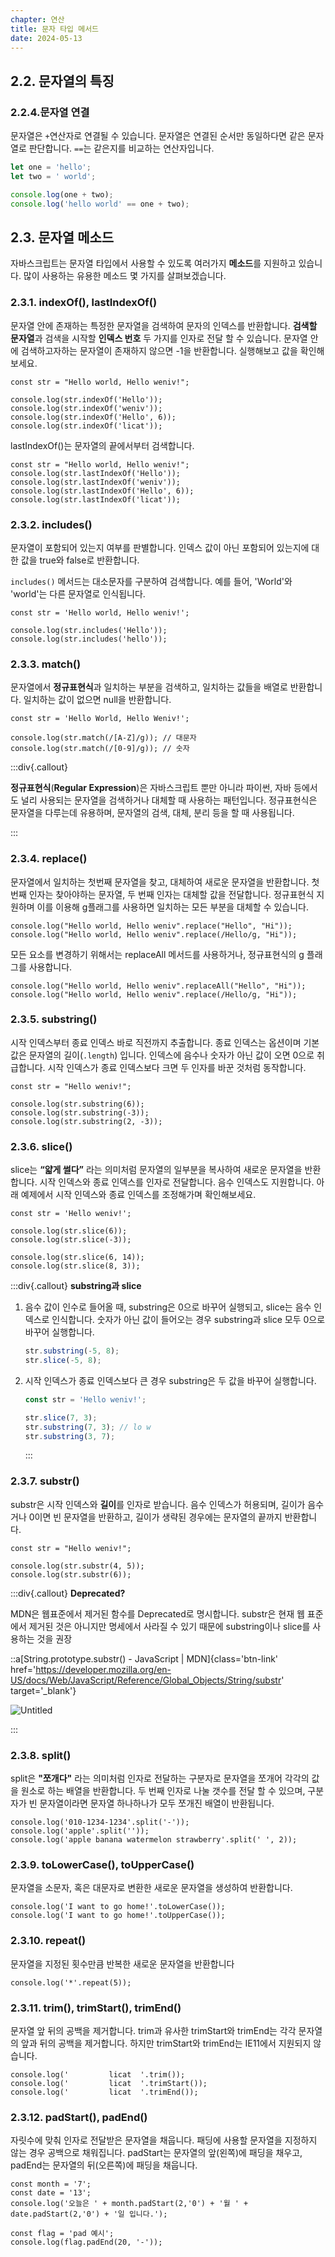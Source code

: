 ```yaml
---
chapter: 연산
title: 문자 타입 메서드
date: 2024-05-13
---
```


## 2.2. 문자열의 특징

### 2.2.4.문자열 연결

문자열은 `+`연산자로 연결될 수 있습니다. 문자열은 연결된 순서만 동일하다면 같은 문자열로 판단합니다. `==`는 같은지를 비교하는 연산자입니다.

```jsx
let one = 'hello';
let two = ' world';

console.log(one + two);
console.log('hello world' == one + two);
```

## 2.3. 문자열 메소드

자바스크립트는 문자열 타입에서 사용할 수 있도록 여러가지 **메소드**를 지원하고 있습니다. 많이 사용하는 유용한 메소드 몇 가지를 살펴보겠습니다.

### 2.3.1. indexOf(), lastIndexOf()

문자열 안에 존재하는 특정한 문자열을 검색하여 문자의 인덱스를 반환합니다. **검색할 문자열**과 검색을 시작할 **인덱스 번호** 두 가지를 인자로 전달 할 수 있습니다. 문자열 안에 검색하고자하는 문자열이 존재하지 않으면 -1을 반환합니다. 실행해보고 값을 확인해보세요.

```javascript-exec
const str = "Hello world, Hello weniv!";

console.log(str.indexOf('Hello'));
console.log(str.indexOf('weniv'));
console.log(str.indexOf('Hello', 6));
console.log(str.indexOf('licat'));

```

lastIndexOf()는 문자열의 끝에서부터 검색합니다.

```javascript-exec
const str = "Hello world, Hello weniv!";
console.log(str.lastIndexOf('Hello'));
console.log(str.lastIndexOf('weniv'));
console.log(str.lastIndexOf('Hello', 6));
console.log(str.lastIndexOf('licat'));
```

### 2.3.2. includes()

문자열이 포함되어 있는지 여부를 판별합니다. 인덱스 값이 아닌 포함되어 있는지에 대한 값을 true와 false로 반환합니다.

`includes()` 메서드는 대소문자를 구분하여 검색합니다. 예를 들어, 'World'와 'world'는 다른 문자열로 인식됩니다.

```javascript-exec
const str = 'Hello world, Hello weniv!';

console.log(str.includes('Hello'));
console.log(str.includes('hello'));
```

### 2.3.3. match()

문자열에서 **정규표현식**과 일치하는 부분을 검색하고, 일치하는 값들을 배열로 반환합니다. 일치하는 값이 없으면 null을 반환합니다.

```javascript-exec
const str = 'Hello World, Hello Weniv!';

console.log(str.match(/[A-Z]/g)); // 대문자
console.log(str.match(/[0-9]/g)); // 숫자
```

:::div{.callout}

**정규표현식**(**Regular Expression**)은 자바스크립트 뿐만 아니라 파이썬, 자바 등에서도 널리 사용되는 문자열을 검색하거나 대체할 때 사용하는 패턴입니다. 정규표현식은 문자열을 다루는데 유용하며, 문자열의 검색, 대체, 분리 등을 할 때 사용됩니다.

:::

### 2.3.4. **replace()**

문자열에서 일치하는 첫번째 문자열을 찾고, 대체하여 새로운 문자열을 반환합니다. 첫 번째 인자는 찾아야하는 문자열, 두 번째 인자는 대체할 값을 전달합니다. 정규표현식 지원하며 이를 이용해 g플래그를 사용하면 일치하는 모든 부분을 대체할 수 있습니다.

```javascript-exec
console.log("Hello world, Hello weniv".replace("Hello", "Hi"));
console.log("Hello world, Hello weniv".replace(/Hello/g, "Hi"));
```

모든 요소를 변경하기 위해서는 replaceAll 메서드를 사용하거나, 정규표현식의 g 플래그를 사용합니다.

```javascript-exec
console.log("Hello world, Hello weniv".replaceAll("Hello", "Hi"));
console.log("Hello world, Hello weniv".replace(/Hello/g, "Hi"));
```

### 2.3.5. **substring()**

시작 인덱스부터 종료 인덱스 바로 직전까지 추출합니다. 종료 인덱스는 옵션이며 기본값은 문자열의 길이(`.length`) 입니다. 인덱스에 음수나 숫자가 아닌 값이 오면 0으로 취급합니다. 시작 인덱스가 종료 인덱스보다 크면 두 인자를 바꾼 것처럼 동작합니다.

```javascript-exec
const str = "Hello weniv!";

console.log(str.substring(6));
console.log(str.substring(-3));
console.log(str.substring(2, -3));
```

### 2.3.6. **slice()**

slice는 **“얇게 썰다”** 라는 의미처럼 문자열의 일부분을 복사하여 새로운 문자열을 반환합니다. 시작 인덱스와 종료 인덱스를 인자로 전달합니다. 음수 인덱스도 지원합니다. 아래 예제에서 시작 인덱스와 종료 인덱스를 조정해가며 확인해보세요.

```javascript-exec
const str = 'Hello weniv!';

console.log(str.slice(6));
console.log(str.slice(-3));

console.log(str.slice(6, 14));
console.log(str.slice(8, 3));
```

:::div{.callout}
**substring과 slice**

1. 음수 값이 인수로 들어올 때, substring은 0으로 바꾸어 실행되고, slice는 음수 인덱스로 인식합니다. 숫자가 아닌 값이 들어오는 경우 substring과 slice 모두 0으로 바꾸어 실행합니다.

   ```jsx
   str.substring(-5, 8);
   str.slice(-5, 8);
   ```

2. 시작 인덱스가 종료 인덱스보다 큰 경우 substring은 두 값을 바꾸어 실행합니다.

   ```jsx
   const str = 'Hello weniv!';

   str.slice(7, 3);
   str.substring(7, 3); // lo w
   str.substring(3, 7);
   ```

   :::

### 2.3.7. **substr()**

substr은 시작 인덱스와 **길이**를 인자로 받습니다. 음수 인덱스가 허용되며, 길이가 음수거나 0이면 빈 문자열을 반환하고, 길이가 생략된 경우에는 문자열의 끝까지 반환합니다.

```javascript-exec
const str = "Hello weniv!";

console.log(str.substr(4, 5));
console.log(str.substr(6));
```

:::div{.callout}
**Deprecated?**

MDN은 웹표준에서 제거된 함수를 Deprecated로 명시합니다. substr은 현재 웹 표준에서 제거된 것은 아니지만 명세에서 사라질 수 있기 때문에 substring이나 slice를 사용하는 것을 권장

::a[String.prototype.substr() - JavaScript | MDN]{class='btn-link' href='https://developer.mozilla.org/en-US/docs/Web/JavaScript/Reference/Global_Objects/String/substr' target='\_blank'}

![Untitled](/images/essentials-javascript/chapter03/Untitled%201.png)

:::

### 2.3.8. **split()**

split은 **"쪼개다"** 라는 의미처럼 인자로 전달하는 구분자로 문자열을 쪼개어 각각의 값을 원소로 하는 배열을 반환합니다. 두 번째 인자로 나눌 갯수를 전달 할 수 있으며, 구분자가 빈 문자열이라면 문자열 하나하나가 모두 쪼개진 배열이 반환됩니다.

```javascript-exec
console.log('010-1234-1234'.split('-'));
console.log('apple'.split(''));
console.log('apple banana watermelon strawberry'.split(' ', 2));
```

### 2.3.9. **toLowerCase(), toUpperCase()**

문자열을 소문자, 혹은 대문자로 변환한 새로운 문자열을 생성하여 반환합니다.

```javascript-exec
console.log('I want to go home!'.toLowerCase());
console.log('I want to go home!'.toUpperCase());
```

### 2.3.10. **repeat()**

문자열을 지정된 횟수만큼 반복한 새로운 문자열을 반환합니다

```javascript-exec
console.log('*'.repeat(5));
```

### 2.3.11. trim(), trimStart(), trimEnd()

문자열 앞 뒤의 공백을 제거합니다. trim과 유사한 trimStart와 trimEnd는 각각 문자열의 앞과 뒤의 공백을 제거합니다. 하지만 trimStart와 trimEnd는 IE11에서 지원되지 않습니다.

```javascript-exec
console.log('         licat  '.trim());
console.log('         licat  '.trimStart());
console.log('         licat  '.trimEnd());
```

### 2.3.12. padStart(), padEnd()

자릿수에 맞춰 인자로 전달받은 문자열을 채웁니다. 패딩에 사용할 문자열을 지정하지 않는 경우 공백으로 채워집니다.
padStart는 문자열의 앞(왼쪽)에 패딩을 채우고, padEnd는 문자열의 뒤(오른쪽)에 패딩을 채웁니다.

```javascript-exec
const month = '7';
const date = '13';
console.log('오늘은 ' + month.padStart(2,'0') + '월 ' + date.padStart(2,'0') + '일 입니다.');
```

```javascript-exec
const flag = 'pad 예시';
console.log(flag.padEnd(20, '-'));
```
